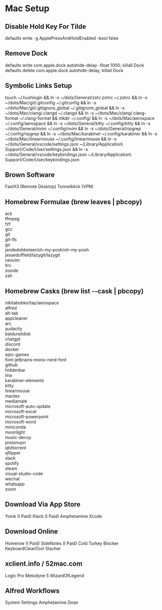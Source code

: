 # Mac Setup

## Disable Hold Key For Tilde

defaults write -g ApplePressAndHoldEnabled -bool false

## Remove Dock

defaults write com.apple.dock autohide-delay -float 1000; killall Dock
defaults delete com.apple.dock autohide-delay; killall Dock

## Symbolic Links Setup

touch ~/.hushlogin &&
ln -s ~/dots/General/zsh/.zshrc ~/.zshrc &&
ln -s ~/dots/Mac/git/.gitconfig ~/.gitconfig &&
ln -s ~/dots/Mac/git/.gitignore_global ~/.gitignore_global &&
ln -s ~/dots/Mac/clang/.clangd ~/.clangd &&
ln -s ~/dots/Mac/clang/.clang-format ~/.clang-format &&
mkdir ~/.config/ &&
ln -s ~/dots/Mac/aerospace ~/.config/aerospace &&
ln -s ~/dots/General/kitty ~/.config/kitty &&
ln -s ~/dots/General/nvim ~/.config/nvim &&
ln -s ~/dots/General/ripgrep ~/.config/ripgrep &&
ln -s ~/dots/Mac/karabiner ~/.config/karabiner &&
ln -s ~/dots/Mac/linearmouse ~/.config/linearmouse &&
ln -s ~/dots/General/vscode/settings.json ~/Library/Application\ Support/Code/User/settings.json &&
ln -s ~/dots/General/vscode/keybindings.json ~/Library/Application\ Support/Code/User/keybindings.json

## Brown Software

FastX3 (Remote Desktop)
Tunnelblick (VPN)

## Homebrew Formulae (brew leaves | pbcopy)

ack \
ffmpeg \
fzf \
gcc \
git \
git-lfs \
go \
jandedobbeleer/oh-my-posh/oh-my-posh \
jesseduffield/lazygit/lazygit \
neovim \
tlrc \
zoxide \
zsh

## Homebrew Casks (brew list --cask | pbcopy)

nikitabobko/tap/aerospace \
alfred \
alt-tab \
appcleaner \
arc \
audacity \
baidunetdisk \
chatgpt \
discord \
docker \
epic-games \
font-jetbrains-mono-nerd-font \
github \
hiddenbar \
iina \
karabiner-elements \
kitty \
linearmouse \
mactex \
mediamate \
microsoft-auto-update \
microsoft-excel \
microsoft-powerpoint \
microsoft-word \
miniconda \
moonlight \
music-decoy \
protonvpn \
qbittorrent \
qflipper \
slack \
spotify \
steam \
visual-studio-code \
wechat \
whatsapp \
zoom

## Download Via App Store

Yoink (I Paid)
Klack (I Paid)
Amphetamine
Xcode

## Download Online

Homerow (I Paid)
SideNotes (I Paid)
Cold Turkey Blocker
KeyboardCleanTool
Stacher

## xclient.info / 52mac.com

Logic Pro
Melodyne 5
WizardOfLegend

## Alfred Workflows

System Settings
Amphetamine Dose